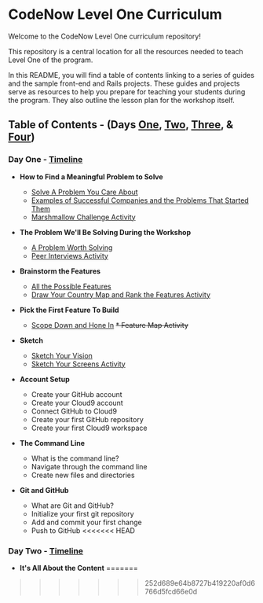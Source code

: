 # CodeNow Level One Curriculum
Welcome to the CodeNow Level One curriculum repository!

This repository is a central location for all the resources needed to teach Level One of the program.

In this README, you will find a table of contents linking to a series of guides and the sample front-end and Rails projects. These guides and projects serve as resources to help you prepare for teaching your students during the program. They also outline the lesson plan for the workshop itself.

## Table of Contents - (Days [One](https://github.com/CodeNowOrg/level_one_curriculum#day-one---timeline "Day One Table of Contents"), [Two](https://github.com/CodeNowOrg/level_one_curriculum#day-two---timeline "Day Two Table of Contents"), [Three](), & [Four]())
### Day One - [Timeline](https://github.com/CodeNowOrg/level_one_curriculum/blob/master/day_one/day_one_timeline.md "Day One Timeline")
* **How to Find a Meaningful Problem to Solve**
  * [Solve A Problem You Care About](https://github.com/CodeNowOrg/level_one_curriculum/blob/master/day_one/solve_a_problem_you_care_about.md "Solve A Problem You Care About")
  * [Examples of Successful Companies and the Problems That Started Them](https://github.com/CodeNowOrg/level_one_curriculum/blob/master/day_one/examples_of_companies_and_the_problems_that_started_them.md "Examples of Successful Companies and the Problems That Started Them")
  * [Marshmallow Challenge Activity](https://github.com/CodeNowOrg/level_one_curriculum/blob/master/day_one/marshmallow_challenge_activity.md "Marshmallow Challenge Activity")

* **The Problem We'll Be Solving During the Workshop**
  * [A Problem Worth Solving](https://github.com/CodeNowOrg/level_one_curriculum/blob/master/day_one/a_problem_worth_solving.md "A Problem Worth Solving")
  * [Peer Interviews Activity](https://github.com/CodeNowOrg/level_one_curriculum/blob/master/day_one/peer_interviews_activity.md "Peer Interviews Activity")

* **Brainstorm the Features**
  * [All the Possible Features](https://github.com/CodeNowOrg/level_one_curriculum/blob/master/day_one/all_the_possible_features.md "All the Possible Features")
  * [Draw Your Country Map and Rank the Features Activity](https://github.com/CodeNowOrg/level_one_curriculum/blob/master/day_one/draw_your_country_map_and_rank_the_features_activity.md "Draw Your Country Map and Rank the Features Activity")

* **Pick the First Feature To Build**
  * [Scope Down and Hone In](https://github.com/CodeNowOrg/level_one_curriculum/blob/master/day_one/scope_down_and_hone_in.md "Scope Down and Hone In")
  ~~* Feature Map Activity~~

* **Sketch**
  * [Sketch Your Vision](https://github.com/CodeNowOrg/level_one_curriculum/blob/master/day_one/sketch_your_vision.md "Sketch Your Vision")
  * [Sketch Your Screens Activity](https://github.com/CodeNowOrg/level_one_curriculum/blob/master/day_one/sketch_your_screens_activity.md "Sketch Your Screens Activity")


* **Account Setup**
  * Create your GitHub account
  * Create your Cloud9 account
  * Connect GitHub to Cloud9
  * Create your first GitHub repository
  * Create your first Cloud9 workspace

* **The Command Line**
  * What is the command line?
  * Navigate through the command line
  * Create new files and directories

* **Git and GitHub**
  * What are Git and GitHub?
  * Initialize your first git repository
  * Add and commit your first change
  * Push to GitHub
<<<<<<< HEAD

### Day Two - [Timeline](https://github.com/CodeNowOrg/level_one_curriculum/blob/master/day_two/day_two_timeline.md "Day Two Timeline")
* **It's All About the Content**
=======
>>>>>>> 252d689e64b8727b419220af0d6766d5fcd66e0d
